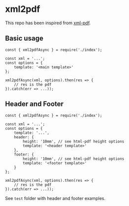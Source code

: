 # xml2pdf

This repo has been inspired from [xml-pdf](https://gitlab.com/poster983/XML-PDF). 

## Basic usage

```language=javascript
const { xml2pdfAsync } = require('./index');

const xml = '...';
const options = {
    template: '<main template>'
};

xml2pdfAsync(xml, options).then(res => {
    // res is the pdf
}).catch(err => ...));
```

## Header and Footer

```language=javascript
const { xml2pdfAsync } = require('./index');

const xml = '...';
const options = {
    template: '...',
    header: {
        height: '10mm', // see html-pdf height options
        template: '<header template>'
    },
    footer: {
        height: '10mm', // see html-pdf height options
        template: '<footer template>'
    }
};

xml2pdfAsync(xml, options).then(res => {
    // res is the pdf
}).catch(err => ...));
```

See `test` folder with header and footer examples.
